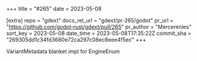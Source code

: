 +++
title = "#265"
date = 2023-05-08

[extra]
repo = "gdext"
docs_rel_url = "gdext/pr-265/godot"
pr_url = "https://github.com/godot-rust/gdext/pull/265"
pr_author = "Mercerenies"
sort_key = 2023-05-08
date_time = 2023-05-08T17:35:22Z
commit_sha = "269305dd1c34fd3680e72ca297c08ec8eee4f5ec"
+++

VariantMetadata blanket impl for EngineEnum
